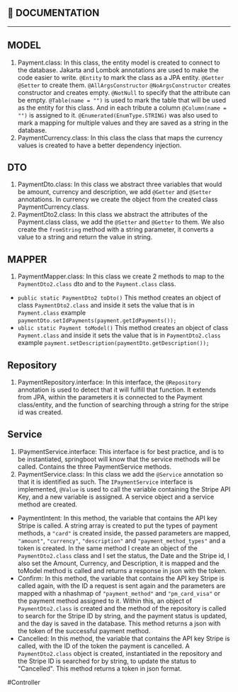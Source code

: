 ## 📄 DOCUMENTATION

<hr/> 

## MODEL
1. Payment.class: In this class, the entity model is created to connect to the database. 
Jakarta and Lombok annotations are used to make the code easier to write. 
``@Entity`` to mark the class as a JPA entity. ``@Getter`` ``@Setter`` to create them. 
``@AllArgsConstructor`` ``@NoArgsConstructor`` creates constructor and creates empty. 
``@NotNull`` to specify that the attribute can be empty. ``@Table(name = "")`` is used to mark the table that will be used as the entity for this class. 
And in each tribute a column ``@Column(name = "")`` is assigned to it. ``@Enumerated(EnumType.STRING)`` 
was also used to mark a mapping for multiple values ​​and they are saved as a string in the database.
2. PaymentCurrency.class: In this class the class that maps the currency values is created to have a better dependency injection.

## DTO
1. PaymentDto.class: In this class we abstract three variables that would be amount, currency and description, we add ``@Getter`` and ``@Setter`` annotations. In currency we create the object from the created class PaymentCurrency.class.
2. PaymentDto2.class: In this class we abstract the attributes of the Payment.class class, we add the ``@Setter`` and ``@Getter`` to them. We also create the ``fromString`` method with a string parameter, it converts a value to a string and return the value in string.

## MAPPER
1. PaymentMapper.class: In this class we create 2 methods to map to the ``PaymentDto2.class`` dto and to the ``Payment.class`` class.
 - ``public static PaymentDto2 toDto()`` This method creates an object of class ``PaymentDto2.class`` and inside it sets the value that is in ``Payment.class`` example
  ``paymentDto.setIdPayments(payment.getIdPayments());``
 - ``ublic static Payment toModel()`` This method creates an object of class ``Payment.class`` and inside it sets the value that is in ``PaymentDto2.class`` example
 ``payment.setDescription(paymentDto.getDescription());``
 
 ## Repository
 1. PaymentRepository.interface: In this interface, the ``@Repository`` annotation is used to detect that it will fulfill that function. It extends from JPA, within the parameters it is connected to the Payment class/entity, and the function of searching through a string for the stripe id was created.

## Service
1. IPaymentService.interface: This interface is for best practice, and is to be instantiated, springboot will know that the service methods will be called. Contains the three PaymentService methods.
2. PaymentService.class: In this class we add the ``@Service`` annotation so that it is identified as such. The ``IPaymentService`` interface is implemented, 
``@Value`` is used to call the variable containing the Stripe API Key, and a new variable is assigned. A service object and a service method are created.
 - PaymentIntent: In this method, the variable that contains the API key Stripe is called. A string array is created to put the types of payment methods, a ``"card"`` is created inside, the passed parameters are mapped, ``"amount"``, ``"currency"``, ``"description"`` and ``"payment_method_types"`` and a token is created. In the same method I create an object of the ``PaymentDto2.class`` class and I set the status, the Date and the Stripe id, I also set the Amount, Currency, and Description, it is mapped and the toModel method is called and returns a response in json with the token.
 - Confirm: In this method, the variable that contains the API key Stripe is called again, with the ID a request is sent again and the parameters are mapped with a nhashmap of ``"payment_method"`` and ``"pm_card_visa"`` or the payment method assigned to it. Within this, an object of ``PaymentDto2.class`` is created and the method of the repository is called to search for the Stripe ID by string, and the payment status is updated, and the day is saved in the database. This method returns a json with the token of the successful payment method.
 - Cancelled: In this method, the variable that contains the API key Stripe is called, with the ID of the token the payment is cancelled. A ``PaymentDto2.class`` object is created, instantiated in the repository and the Stripe ID is searched for by string, to update the status to "Cancelled". This method returns a token in json format.
 
 #Controller 
